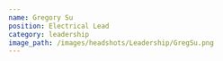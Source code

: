```yaml
---
name: Gregory Su
position: Electrical Lead
category: leadership
image_path: /images/headshots/Leadership/GregSu.png
---
```

